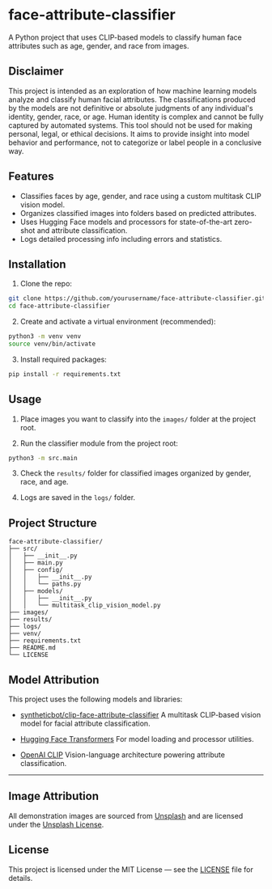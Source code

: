 # face-attribute-classifier

A Python project that uses CLIP-based models to classify human face attributes such as age, gender, and race from images.

## Disclaimer

This project is intended as an exploration of how machine learning models analyze and classify human facial attributes. The classifications produced by the models are not definitive or absolute judgments of any individual's identity, gender, race, or age. Human identity is complex and cannot be fully captured by automated systems. This tool should not be used for making personal, legal, or ethical decisions. It aims to provide insight into model behavior and performance, not to categorize or label people in a conclusive way.

## Features

- Classifies faces by age, gender, and race using a custom multitask CLIP vision model.
- Organizes classified images into folders based on predicted attributes.
- Uses Hugging Face models and processors for state-of-the-art zero-shot and attribute classification.
- Logs detailed processing info including errors and statistics.

## Installation

1. Clone the repo:

```bash
git clone https://github.com/yourusername/face-attribute-classifier.git
cd face-attribute-classifier
````

2. Create and activate a virtual environment (recommended):

```bash
python3 -m venv venv
source venv/bin/activate
```

3. Install required packages:

```bash
pip install -r requirements.txt
```

## Usage

1. Place images you want to classify into the `images/` folder at the project root.

2. Run the classifier module from the project root:

```bash
python3 -m src.main
```

3. Check the `results/` folder for classified images organized by gender, race, and age.

4. Logs are saved in the `logs/` folder.

## Project Structure

```
face-attribute-classifier/
├── src/
│   ├── __init__.py
│   ├── main.py
│   ├── config/
│   │   ├── __init__.py
│   │   └── paths.py
│   ├── models/
│   │   ├── __init__.py
│   │   └── multitask_clip_vision_model.py
├── images/
├── results/
├── logs/
├── venv/
├── requirements.txt
├── README.md
└── LICENSE
```

## Model Attribution

This project uses the following models and libraries:

* [syntheticbot/clip-face-attribute-classifier](https://huggingface.co/syntheticbot/clip-face-attribute-classifier)
  A multitask CLIP-based vision model for facial attribute classification.

* [Hugging Face Transformers](https://github.com/huggingface/transformers)
  For model loading and processor utilities.

* [OpenAI CLIP](https://github.com/openai/CLIP)
  Vision-language architecture powering attribute classification.

---

## Image Attribution

All demonstration images are sourced from [Unsplash](https://unsplash.com) and are licensed under the [Unsplash License](https://unsplash.com/license).

## License

This project is licensed under the MIT License — see the [LICENSE](LICENSE) file for details.
